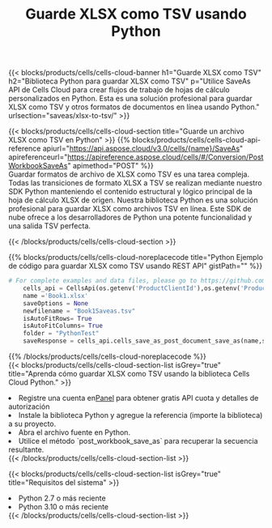 ﻿---
title:  Guarde XLSX como TSV usando Python
description:  Utilizando Aspose.Cells Cloud SDK para Python para guardar el archivo en formato XLSX como archivo en formato TSV.
kwords: Excel, Save XLSX as TSV, REST, Python
howto: How to save XLSX as TSV using Aspose.Cells Cloud Python library.
---
{{< blocks/products/cells/cells-cloud-banner h1="Guarde XLSX como TSV" h2="Biblioteca Python para guardar XLSX como TSV" p="Utilice SaveAs API de Cells Cloud para crear flujos de trabajo de hojas de cálculo personalizados en Python. Esta es una solución profesional para guardar XLSX como TSV y otros formatos de documentos en línea usando Python." urlsection="saveas/xlsx-to-tsv/" >}}

{{< blocks/products/cells/cells-cloud-section title="Guarde un archivo XLSX como TSV en Python" >}}
{{% blocks/products/cells/cells-cloud-api-reference apiurl="https://api.aspose.cloud/v3.0/cells/{name}/SaveAs" apireferenceurl="https://apireference.aspose.cloud/cells/#/Conversion/PostWorkbookSaveAs" apimethod="POST" %}}
<br/>
Guardar formatos de archivo de XLSX como TSV es una tarea compleja. Todas las transiciones de formato XLSX a TSV se realizan mediante nuestro SDK Python manteniendo el contenido estructural y lógico principal de la hoja de cálculo XLSX de origen. Nuestra biblioteca Python es una solución profesional para guardar XLSX como archivos TSV en línea. Este SDK de nube ofrece a los desarrolladores de Python una potente funcionalidad y una salida TSV perfecta.

{{< /blocks/products/cells/cells-cloud-section >}}

{{% blocks/products/cells/cells-cloud-noreplacecode title="Python Ejemplo de código para guardar XLSX como TSV usando REST API" gistPath="" %}}
  
```python
# For complete examples and data files, please go to https://github.com/aspose-cells-cloud/aspose-cells-cloud-python/
    cells_api = CellsApi(os.getenv('ProductClientId'),os.getenv('ProductClientSecret'))
    name ='Book1.xlsx'    
    saveOptions = None
    newfilename = "Book1Saveas.tsv"
    isAutoFitRows= True
    isAutoFitColumns= True
    folder = "PythonTest"
    saveResponse = cells_api.cells_save_as_post_document_save_as(name,save_options=saveOptions, newfilename=(folder +'/' + newfilename),folder=folder)
```
  
{{% /blocks/products/cells/cells-cloud-noreplacecode %}}
<br/>
{{< blocks/products/cells/cells-cloud-section-list isGrey="true" title="Aprenda cómo guardar XLSX como TSV usando la biblioteca Cells Cloud Python." >}}
<li> Registre una cuenta en<a href="https://dashboard.aspose.cloud/">Panel</a> para obtener gratis API cuota y detalles de autorización</li>
<li>Instale la biblioteca Python y agregue la referencia (importe la biblioteca) a su proyecto.</li>
<li>Abra el archivo fuente en Python.</li>
<li>Utilice el método `post_workbook_save_as` para recuperar la secuencia resultante.</li>
{{< /blocks/products/cells/cells-cloud-section-list >}}

{{< blocks/products/cells/cells-cloud-section-list isGrey="true" title="Requisitos del sistema" >}}
<li>Python 2.7 o más reciente</li>
<li>Python 3.10 o más reciente</li>
{{< /blocks/products/cells/cells-cloud-section-list >}}
